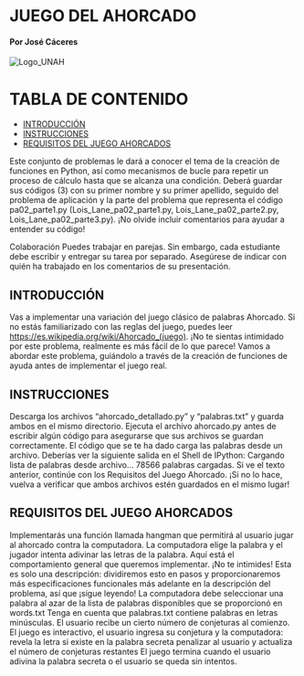 # JUEGO DEL AHORCADO

#### Por José Cáceres

![Logo_UNAH](https://www.unah.edu.hn/themes/portalunah/assets/images/logo-unah.png)

TABLA DE CONTENIDO
===================
- [INTRODUCCIÓN](#intro)
- [INSTRUCCIONES](#instrucciones)
- [REQUISITOS DEL JUEGO AHORCADOS](#requisitos)


Este conjunto de problemas le dará a conocer el tema de la creación de funciones en Python, así como mecanismos de bucle para repetir un proceso de cálculo hasta que se alcanza una condición. Deberá guardar sus códigos (3) con su primer nombre y su primer apellido, seguido del problema de aplicación y la parte del problema que representa el código pa02_parte1.py (Lois_Lane_pa02_parte1.py, Lois_Lane_pa02_parte2.py, Lois_Lane_pa02_parte3.py). ¡No olvide incluir comentarios para ayudar a entender su código!

Colaboración
Puedes trabajar en parejas. Sin embargo, cada estudiante debe escribir y entregar su tarea por separado. Asegúrese de indicar con quién ha trabajado en los comentarios de su presentación.

INTRODUCCIÓN
----------------
Vas a implementar una variación del juego clásico de palabras Ahorcado. Si no estás familiarizado con las reglas del juego, puedes leer https://es.wikipedia.org/wiki/Ahorcado_(juego). ¡No te sientas intimidado por este problema, realmente es más fácil de lo que parece! Vamos a abordar este problema, guiándolo a través de la creación de funciones de ayuda antes de implementar el juego real.

INSTRUCCIONES
--------------
Descarga los archivos “ahorcado_detallado.py” y “palabras.txt” y guarda ambos en el mismo directorio. Ejecuta el archivo ahorcado.py antes de escribir algún código para asegurarse que sus archivos se guardan correctamente. El código que se te ha dado carga las palabras desde un archivo. Deberías ver la siguiente salida en el Shell de IPython:
	Cargando lista de palabras desde archivo...
    78566 palabras cargadas.
Si ve el texto anterior, continúe con los Requisitos del Juego Ahorcado.
¡Si no lo hace, vuelva a verificar que ambos archivos estén guardados en el mismo lugar!


REQUISITOS DEL JUEGO AHORCADOS
-------------
Implementarás una función llamada hangman que permitirá al usuario jugar al ahorcado contra la computadora. La computadora elige la palabra y el jugador intenta adivinar las letras de la palabra.
Aquí está el comportamiento general que queremos implementar. ¡No te intimides! Esta es solo una descripción: dividiremos esto en pasos y proporcionaremos más especificaciones funcionales más adelante en la descripción del problema, así que ¡sigue leyendo!
La computadora debe seleccionar una palabra al azar de la lista de palabras disponibles que se proporcionó en words.txt
Tenga en cuenta que palabras.txt contiene palabras en letras minúsculas.
El usuario recibe un cierto número de conjeturas al comienzo.
El juego es interactivo, el usuario ingresa su conjetura y la computadora:
revela la letra si existe en la palabra secreta
penalizar al usuario y actualiza el número de conjeturas restantes
El juego termina cuando el usuario adivina la palabra secreta o el usuario se queda sin intentos.
